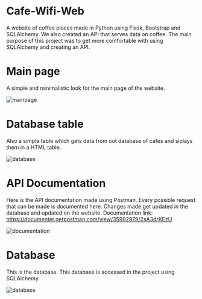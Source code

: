 # Cafe-Wifi-Web
A website of coffee places made in Python using Flask, Bootstrap and SQLAlchemy. We also created an API that serves data on coffee.
The main purpose of this project was to get more comfortable with using SQLAlchemy and creating an API.

# Main page
A simple and minimalistic look for the main page of the website.

![mainpage](https://github.com/Marko-Korn/cafe-wifi-web/assets/9790303/0ce7ddcf-5bd5-4a1c-adc7-5679635310d1)


# Database table
Also a simple table which gets data from out database of cafes and siplays them in a HTML table.

![database](https://github.com/Marko-Korn/cafe-wifi-web/assets/9790303/d6dcf997-875c-4c54-a3cb-559dc04a8a6d)


# API Documentation
Here is the API documentation made using Postman. Every possible request that can be made is documented here. Changes made get updated in the database and updated on the website.
Documentation link: https://documenter.getpostman.com/view/35992979/2sA3drKEzU

![documentation](https://github.com/Marko-Korn/cafe-wifi-web/assets/9790303/77ab5129-da21-4c7e-94d7-f8ec7bd5a4e1)


# Database
This is the database. This database is accessed in the project using SQLAlchemy.

![database](https://github.com/Marko-Korn/cafe-wifi-web/assets/9790303/08720aa1-1a27-4eda-9b15-8ca61f21f67a)
